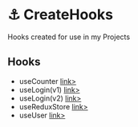 # ⚓ CreateHooks

Hooks created for use in my Projects

## Hooks

- useCounter [link>](https://github.com/DemetriusHR/CreateHooks/tree/master/useCounter)
- useLogin(v1) [link>](https://github.com/DemetriusHR/CreateHooks/tree/master/useLogin%20-%20v1)
- useLogin(v2) [link>](https://github.com/DemetriusHR/CreateHooks/tree/master/useLogin%20-%20v2)
- useReduxStore [link>](https://github.com/DemetriusHR/CreateHooks/tree/master/useReduxStore)
- useUser [link>](https://github.com/DemetriusHR/CreateHooks/tree/master/useUser)
